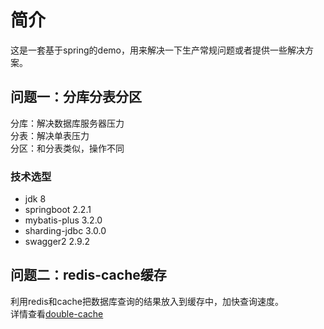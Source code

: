# 简介
这是一套基于spring的demo，用来解决一下生产常规问题或者提供一些解决方案。
## 问题一：分库分表分区
分库：解决数据库服务器压力  
分表：解决单表压力  
分区：和分表类似，操作不同  
### 技术选型
* jdk 8  
* springboot 2.2.1  
* mybatis-plus 3.2.0  
* sharding-jdbc 3.0.0  
* swagger2 2.9.2  
## 问题二：redis-cache缓存
利用redis和cache把数据库查询的结果放入到缓存中，加快查询速度。  
详情查看[double-cache](https://github.com/wangtoye/double-cache)  
